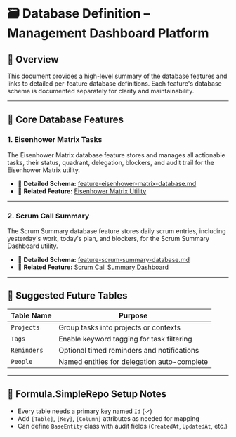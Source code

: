 # 🗃️ Database Definition – Management Dashboard Platform

## 📄 Overview

This document provides a high-level summary of the database features and links to detailed per-feature database definitions. Each feature's database schema is documented separately for clarity and maintainability.

---

## 🧱 Core Database Features

### 1. Eisenhower Matrix Tasks

The Eisenhower Matrix database feature stores and manages all actionable tasks, their status, quadrant, delegation, blockers, and audit trail for the Eisenhower Matrix utility.

- 📄 **Detailed Schema:** [feature-eisenhower-matrix-database.md](feature-eisenhower-matrix-database.md)
- 🔗 **Related Feature:** [Eisenhower Matrix Utility](feature-eisenhower-matrix.md)

---

### 2. Scrum Call Summary

The Scrum Summary database feature stores daily scrum entries, including yesterday's work, today's plan, and blockers, for the Scrum Summary Dashboard utility.

- 📄 **Detailed Schema:** [feature-scrum-summary-database.md](feature-scrum-summary-database.md)
- 🔗 **Related Feature:** [Scrum Call Summary Dashboard](feature-scrum-summary.md)

---

## 🔗 Suggested Future Tables

| Table Name  | Purpose                                     |
| ----------- | ------------------------------------------- |
| `Projects`  | Group tasks into projects or contexts       |
| `Tags`      | Enable keyword tagging for task filtering   |
| `Reminders` | Optional timed reminders and notifications  |
| `People`    | Named entities for delegation auto-complete |

---

## 🧰 Formula.SimpleRepo Setup Notes

* Every table needs a primary key named `Id` (✓)
* Add `[Table]`, `[Key]`, `[Column]` attributes as needed for mapping
* Can define `BaseEntity` class with audit fields (`CreatedAt`, `UpdatedAt`, etc.)

